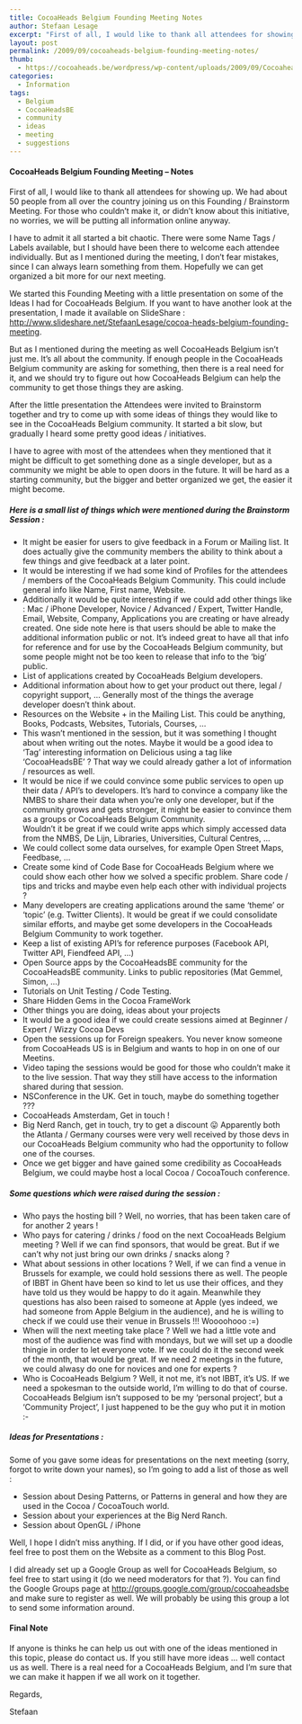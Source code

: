 ```yaml
---
title: CocoaHeads Belgium Founding Meeting Notes
author: Stefaan Lesage
excerpt: "First of all, I would like to thank all attendees for showing up.  We had about 50 people from all over the country joining us on this Founding / Brainstorm Meeting.  For those who couldn't make it, or didn't know about this initiative, no worries, we will be putting all information online anyway."
layout: post
permalink: /2009/09/cocoaheads-belgium-founding-meeting-notes/
thumb:
  - https://cocoaheads.be/wordpress/wp-content/uploads/2009/09/CocoaheadsBE.png
categories:
  - Information
tags:
  - Belgium
  - CocoaHeadsBE
  - community
  - ideas
  - meeting
  - suggestions
---
```

#### CocoaHeads Belgium Founding Meeting &#8211; Notes

First of all, I would like to thank all attendees for showing up. We had about 50 people from all over the country joining us on this Founding / Brainstorm Meeting. For those who couldn&#8217;t make it, or didn&#8217;t know about this initiative, no worries, we will be putting all information online anyway.

I have to admit it all started a bit chaotic. There were some Name Tags / Labels available, but I should have been there to welcome each attendee individually. But as I mentioned during the meeting, I don&#8217;t fear mistakes, since I can always learn something from them. Hopefully we can get organized a bit more for our next meeting.

We started this Founding Meeting with a little presentation on some of the Ideas I had for CocoaHeads Belgium. If you want to have another look at the presentation, I made it available on SlideShare : <http://www.slideshare.net/StefaanLesage/cocoa-heads-belgium-founding-meeting>. 

But as I mentioned during the meeting as well CocoaHeads Belgium isn&#8217;t just me. It&#8217;s all about the community. If enough people in the CocoaHeads Belgium community are asking for something, then there is a real need for it, and we should try to figure out how CocoaHeads Belgium can help the community to get those things they are asking.

After the little presentation the Attendees were invited to Brainstorm together and try to come up with some ideas of things they would like to see in the CocoaHeads Belgium community. It started a bit slow, but gradually I heard some pretty good ideas / initiatives.

I have to agree with most of the attendees when they mentioned that it might be difficult to get something done as a single developer, but as a community we might be able to open doors in the future. It will be hard as a starting community, but the bigger and better organized we get, the easier it might become.

##### Here is a small list of things which were mentioned during the Brainstorm Session :

  * It might be easier for users to give feedback in a Forum or Mailing list. It does actually give the community members the ability to think about a few things and give feedback at a later point.
  * It would be interesting if we had some kind of Profiles for the attendees / members of the CocoaHeads Belgium Community. This could include general info like Name, First name, Website.
  * Additionally it would be quite interesting if we could add other things like : Mac / iPhone Developer, Novice / Advanced / Expert, Twitter Handle, Email, Website, Company, Applications you are creating or have already created. One side note here is that users should be able to make the additional information public or not. It&#8217;s indeed great to have all that info for reference and for use by the CocoaHeads Belgium community, but some people might not be too keen to release that info to the &#8216;big&#8217; public.
  * List of applications created by CocoaHeads Belgium developers.
  * Additional information about how to get your product out there, legal / copyright support, &#8230; Generally most of the things the average developer doesn&#8217;t think about.
  * Resources on the Website + in the Mailing List. This could be anything, Books, Podcasts, Websites, Tutorials, Courses, &#8230;
  * This wasn&#8217;t mentioned in the session, but it was something I thought about when writing out the notes. Maybe it would be a good idea to &#8216;Tag&#8217; interesting information on Delicious using a tag like &#8216;CocoaHeadsBE&#8217; ? That way we could already gather a lot of information / resources as well.
  * It would be nice if we could convince some public services to open up their data / API&#8217;s to developers. It&#8217;s hard to convince a company like the NMBS to share their data when you&#8217;re only one developer, but if the community grows and gets stronger, it might be easier to convince them as a groups or CocoaHeads Belgium Community.  
    Wouldn&#8217;t it be great if we could write apps which simply accessed data from the NMBS, De Lijn, Libraries, Universities, Cultural Centres, &#8230;
  * We could collect some data ourselves, for example Open Street Maps, Feedbase, &#8230;
  * Create some kind of Code Base for CocoaHeads Belgium where we could show each other how we solved a specific problem. Share code / tips and tricks and maybe even help each other with individual projects ?
  * Many developers are creating applications around the same &#8216;theme&#8217; or &#8216;topic&#8217; (e.g. Twitter Clients). It would be great if we could consolidate similar efforts, and maybe get some developers in the CocoaHeads Belgium Community to work together.
  * Keep a list of existing API&#8217;s for reference purposes (Facebook API, Twitter API, Fiendfeed API, &#8230;)
  * Open Source apps by the CocoaHeadsBE community for the CocoaHeadsBE community. Links to public repositories (Mat Gemmel, Simon, &#8230;)
  * Tutorials on Unit Testing / Code Testing.
  * Share Hidden Gems in the Cocoa FrameWork
  * Other things you are doing, ideas about your projects
  * It would be a good idea if we could create sessions aimed at Beginner / Expert / Wizzy Cocoa Devs
  * Open the sessions up for Foreign speakers. You never know someone from CocoaHeads US is in Belgium and wants to hop in on one of our Meetins.
  * Video taping the sessions would be good for those who couldn&#8217;t make it to the live session. That way they still have access to the information shared during that session.
  * NSConference in the UK. Get in touch, maybe do something together ???
  * CocoaHeads Amsterdam, Get in touch !
  * Big Nerd Ranch, get in touch, try to get a discount 😛 Apparently both the Atlanta / Germany courses were very well received by those devs in our CocoaHeads Belgium community who had the opportunity to follow one of the courses.
  * Once we get bigger and have gained some credibility as CocoaHeads Belgium, we could maybe host a local Cocoa / CocoaTouch conference.

##### Some questions which were raised during the session :

  * Who pays the hosting bill ? Well, no worries, that has been taken care of for another 2 years !
  * Who pays for catering / drinks / food on the next CocoaHeads Belgium meeting ? Well if we can find sponsors, that would be great. But if we can&#8217;t why not just bring our own drinks / snacks along ?
  * What about sessions in other locations ? Well, if we can find a venue in Brussels for example, we could hold sessions there as well. The people of IBBT in Ghent have been so kind to let us use their offices, and they have told us they would be happy to do it again. Meanwhile they questions has also been raised to someone at Apple (yes indeed, we had someone from Apple Belgium in the audience), and he is willing to check if we could use their venue in Brussels !!! Woooohooo :=)
  * When will the next meeting take place ? Well we had a little vote and most of the audience was find with mondays, but we will set up a doodle thingie in order to let everyone vote. If we could do it the second week of the month, that would be great. If we need 2 meetings in the future, we could alwasy do one for novices and one for experts ?
  * Who is CocoaHeads Belgium ? Well, it not me, it&#8217;s not IBBT, it&#8217;s US. If we need a spokesman to the outside world, I&#8217;m willing to do that of course. CocoaHeads Belgium isn&#8217;t supposed to be my &#8216;personal project&#8217;, but a &#8216;Community Project&#8217;, I just happened to be the guy who put it in motion <img src="https://cocoaheads.be/wordpress/wp-includes/images/smilies/simple-smile.png" alt=":-)" class="wp-smiley" style="height: 1em; max-height: 1em;" />

##### Ideas for Presentations :

Some of you gave some ideas for presentations on the next meeting (sorry, forgot to write down your names), so I&#8217;m going to add a list of those as well :

  * Session about Desing Patterns, or Patterns in general and how they are used in the Cocoa / CocoaTouch world.
  * Session about your experiences at the Big Nerd Ranch.
  * Session about OpenGL / iPhone

Well, I hope I didn&#8217;t miss anything. If I did, or if you have other good ideas, feel free to post them on the Website as a comment to this Blog Post. 

I did already set up a Google Group as well for CocoaHeads Belgium, so feel free to start using it (do we need moderators for that ?). You can find the Google Groups page at <http://groups.google.com/group/cocoaheadsbe> and make sure to register as well. We will probably be using this group a lot to send some information around.

#### Final Note

If anyone is thinks he can help us out with one of the ideas mentioned in this topic, please do contact us. If you still have more ideas &#8230; well contact us as well. There is a real need for a CocoaHeads Belgium, and I&#8217;m sure that we can make it happen if we all work on it together.

Regards,

Stefaan